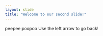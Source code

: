 ```yaml
---
layout: slide
title: "Welcome to our second slide!"
---
```

peepee poopoo
Use the left arrow to go back!

